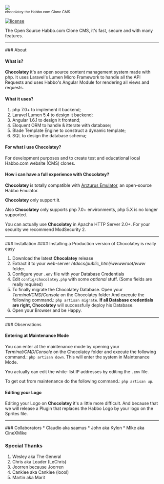 ![](http://www.habbcrazy.net/resources/fonts/116/chocolatey.gif)
<br><sup>chocolatey the Habbo.com Clone CMS</sup>

[![license](https://img.shields.io/github/license/mashape/apistatus.svg)]()

The Open Source Habbo.com Clone CMS, it's fast, secure and with many features.

<hr>
### About

#### What is?

**Chocolatey** it's an open source content management system made with php. It uses Laravel's Lumen Micro Framework to handle all the API Requests and uses Habbo's Angular Module for rendering all views and requests.

#### What it uses?

1. php 7.0+ to implement it backend;
2. Laravel Lumen 5.4 to design it backend;
3. Angular 1.6.1 to design it frontend;
4. Eloquent ORM to handle & itterate with database;
5. Blade Template Engine to construct a dynamic template;
6. SQL to design the database schema;

#### For what i use Chocolatey?

For development purposes and to create test and educational local Habbo.com website (CMS) clones.

#### How i can have a full experience with Chocolatey?

**Chocolatey** is totally compatible with [Arcturus Emulator](http://arcturus.wf), an open-source
Habbo Emulator. 

**Chocolatey** only support it.

Also **Chocolatey** only supports php 7.0+ environments, php 5.X is no longer supported.

You can actually use **Chocolatey** in Apache HTTP Server 2.0+. For your security we recommend ModSecurity 2.

<hr>
### Installation
#### Installing a Production version of Chocolatey is really easy

1. Download the latest **Chocolatey** release
2. Extract it to your web-server <i>htdocs/public_html/wwwwroot/www</i> folder.
3. Configure your `.env` file with your Database Credentials
4. Edit `config/chocolatey.php` with some <i>optional</i> stuff. (Some fields are really required)
5. To finally migrate the Chocolatey Database. Open your <i>Terminal/CMD/Console</i> on the Chocolatey folder And execute the following command.: `php artisan migrate`. **If all Database credentials are right, Chocolatey** will successfully deploy his Database.
6. Open your Browser and be Happy.

<hr>
### Observations

#### Entering at Maintenance Mode
You can enter at the maintenance mode by opening your <i>Terminal/CMD/Console</i> on the Chocolatey folder and execute the following command.: `php artisan down`. This will enter the system in Maintenance Mode.

You actually can edit the white-list IP addresses by editing the `.env` file.

To get out from maintenance do the following command.: `php artisan up`.

#### Editing your Logo
Editing your Logo on **Chocolatey** it's a little more difficult. And because that we will release a Plugin that replaces the Habbo Logo by your logo on the Sprites file.
  
<hr>
### Collaborators
* Claudio aka saamus
* John aka Kylon
* Mike aka CineXMike

### Special Thanks
1. Wesley aka The General
2. Chris aka Leader (LeChris)
3. Joorren because Joorren
4. Cankiee aka Cankiee (loool)
5. Martin aka Marit
